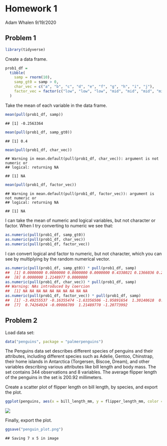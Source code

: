 Homework 1
================
Adam Whalen
9/19/2020

## Problem 1

``` r
library(tidyverse)
```

Create a data frame.

``` r
prob1_df = 
  tibble(
    samp = rnorm(10),
    samp_gt0 = samp > 0,
    char_vec = c("a", "b", "c", "d", "e", "f", "g", "h", "i", "j"),
    factor_vec = factor(c("low", "low", "low", "mid", "mid", "mid", "mid", "hi", "hi", "hi"))
  )
```

Take the mean of each variable in the data frame.

``` r
mean(pull(prob1_df, samp))
```

    ## [1] -0.2563364

``` r
mean(pull(prob1_df, samp_gt0))
```

    ## [1] 0.4

``` r
mean(pull(prob1_df, char_vec))
```

    ## Warning in mean.default(pull(prob1_df, char_vec)): argument is not numeric or
    ## logical: returning NA

    ## [1] NA

``` r
mean(pull(prob1_df, factor_vec))
```

    ## Warning in mean.default(pull(prob1_df, factor_vec)): argument is not numeric or
    ## logical: returning NA

    ## [1] NA

I can take the mean of numeric and logical variables, but not character
or factor. When I try converting to numeric we see that:

``` r
as.numeric(pull(prob1_df, samp_gt0))
as.numeric(pull(prob1_df, char_vec))
as.numeric(pull(prob1_df, factor_vec))
```

I can convert logical and factor to numeric, but not character, which
you can see by multiplying by the random numerical vector.

``` r
as.numeric(pull(prob1_df, samp_gt0)) * pull(prob1_df, samp)
##  [1] 0.0000000 0.0000000 0.0000000 0.0000000 0.4338021 0.1366036 0.2475497
##  [8] 0.0000000 1.2148977 0.0000000
as.numeric(pull(prob1_df, char_vec)) * pull(prob1_df, samp)
## Warning: NAs introduced by coercion
##  [1] NA NA NA NA NA NA NA NA NA NA
as.numeric(pull(prob1_df, factor_vec)) * pull(prob1_df, samp) 
##  [1] -3.49255537 -0.16355474 -1.63356506 -1.95891654  1.30140618  0.40981084
##  [7]  0.74264924 -0.09066709  1.21489770 -1.20773992
```

## Problem 2

Load data set:

``` r
data("penguins", package = "palmerpenguins")
```

The Penguins data set describes different species of penguins and their
attributes, including different species such as Adelie, Gentoo,
Chinstrap, their home islands in Antarctica (Torgersen, Biscoe, Dream),
and other variables describing various attributes like bill length and
body mass. The set contains 344 observations and 8 variables. The
average flipper length of the penguins in the set is 200.92 millimeters.

Create a scatter plot of flipper length on bill length, by species, and
export the plot.

``` r
ggplot(penguins, aes(x = bill_length_mm, y = flipper_length_mm, color = species)) + geom_point(na.rm = TRUE) + labs(title = "Flipper length and bill length \n by species", x = "Bill length", y = "Flipper length")
```

![](p8105_hw1_amw2275_files/figure-gfm/penguin_plot-1.png)<!-- -->

Finally, export the plot.

``` r
ggsave("penguin_plot.png")
```

    ## Saving 7 x 5 in image
